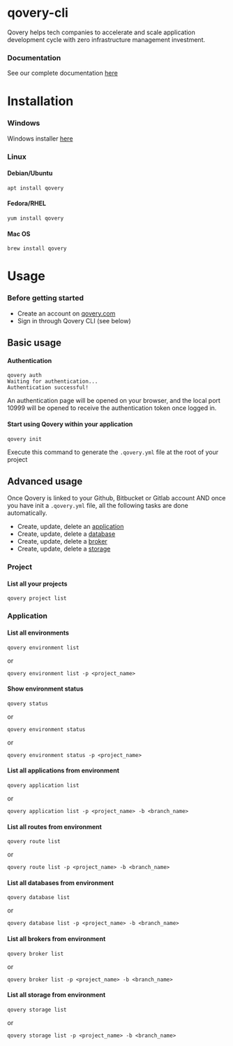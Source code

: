 # qovery-cli

Qovery helps tech companies to accelerate and scale application development cycle with zero infrastructure management investment.

### Documentation
See our complete documentation [here](https://docs.qovery.com)

# Installation
### Windows
Windows installer [here](https://google.com)

### Linux
#### Debian/Ubuntu
```
apt install qovery
```

#### Fedora/RHEL
```
yum install qovery
```

#### Mac OS
```
brew install qovery
```

# Usage
### Before getting started
- Create an account on [qovery.com](https://qovery.com)
- Sign in through Qovery CLI (see below)

## Basic usage

#### Authentication
```
qovery auth
Waiting for authentication...
Authentication successful!
```
An authentication page will be opened on your browser, and the local port 10999 will be opened to receive the authentication token once logged in.

#### Start using Qovery within your application
```
qovery init
```
Execute this command to generate the `.qovery.yml` file at the root of your project

## Advanced usage
Once Qovery is linked to your Github, Bitbucket or Gitlab account AND
once you have init a `.qovery.yml` file, all the following tasks are done automatically. 

* Create, update, delete an [application](https://docs.qovery.com/services/applications)
* Create, update, delete a [database](https://docs.qovery.com/services/databases)
* Create, update, delete a [broker](https://docs.qovery.com/services/brokers)
* Create, update, delete a [storage](https://docs.qovery.com/services/storage)

### Project
#### List all your projects
```
qovery project list
```

### Application
#### List all environments
```
qovery environment list
```
or
```
qovery environment list -p <project_name>
```

#### Show environment status
```
qovery status
```
or
```
qovery environment status
```
or
```
qovery environment status -p <project_name>
```

#### List all applications from environment
```
qovery application list
```
or
```
qovery application list -p <project_name> -b <branch_name>
```

#### List all routes from environment
```
qovery route list
```
or
```
qovery route list -p <project_name> -b <branch_name>
```

#### List all databases from environment
```
qovery database list
```
or
```
qovery database list -p <project_name> -b <branch_name>
```

#### List all brokers from environment
```
qovery broker list
```
or
```
qovery broker list -p <project_name> -b <branch_name>
```

#### List all storage from environment
```
qovery storage list
```
or
```
qovery storage list -p <project_name> -b <branch_name>
```
